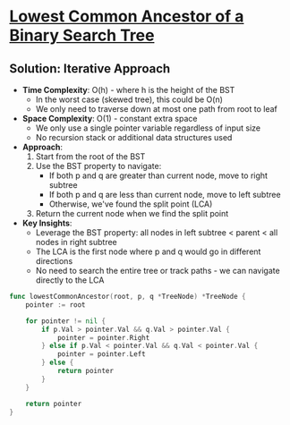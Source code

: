 # [Lowest Common Ancestor of a Binary Search Tree](https://leetcode.com/problems/lowest-common-ancestor-of-a-binary-search-tree/)

## Solution: Iterative Approach
- **Time Complexity**: O(h) - where h is the height of the BST
  - In the worst case (skewed tree), this could be O(n)
  - We only need to traverse down at most one path from root to leaf
- **Space Complexity**: O(1) - constant extra space
  - We only use a single pointer variable regardless of input size
  - No recursion stack or additional data structures used
- **Approach**:
  1. Start from the root of the BST
  2. Use the BST property to navigate:
     - If both p and q are greater than current node, move to right subtree
     - If both p and q are less than current node, move to left subtree
     - Otherwise, we've found the split point (LCA)
  3. Return the current node when we find the split point
- **Key Insights**:
  - Leverage the BST property: all nodes in left subtree < parent < all nodes in right subtree
  - The LCA is the first node where p and q would go in different directions
  - No need to search the entire tree or track paths - we can navigate directly to the LCA

```go
func lowestCommonAncestor(root, p, q *TreeNode) *TreeNode {
	pointer := root

	for pointer != nil {
		if p.Val > pointer.Val && q.Val > pointer.Val {
			pointer = pointer.Right
		} else if p.Val < pointer.Val && q.Val < pointer.Val {
			pointer = pointer.Left
		} else {
			return pointer
		}
	}

	return pointer
}
```
